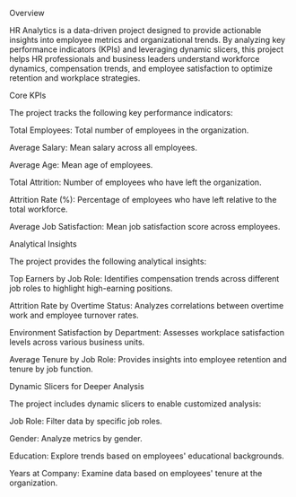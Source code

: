Overview

HR Analytics is a data-driven project designed to provide actionable insights into employee metrics and organizational trends. By analyzing key performance indicators (KPIs) and leveraging dynamic slicers, this project helps HR professionals and business leaders understand workforce dynamics, compensation trends, and employee satisfaction to optimize retention and workplace strategies.

Core KPIs

The project tracks the following key performance indicators:





Total Employees: Total number of employees in the organization.



Average Salary: Mean salary across all employees.



Average Age: Mean age of employees.



Total Attrition: Number of employees who have left the organization.



Attrition Rate (%): Percentage of employees who have left relative to the total workforce.



Average Job Satisfaction: Mean job satisfaction score across employees.

Analytical Insights

The project provides the following analytical insights:





Top Earners by Job Role: Identifies compensation trends across different job roles to highlight high-earning positions.



Attrition Rate by Overtime Status: Analyzes correlations between overtime work and employee turnover rates.



Environment Satisfaction by Department: Assesses workplace satisfaction levels across various business units.



Average Tenure by Job Role: Provides insights into employee retention and tenure by job function.

Dynamic Slicers for Deeper Analysis

The project includes dynamic slicers to enable customized analysis:





Job Role: Filter data by specific job roles.



Gender: Analyze metrics by gender.



Education: Explore trends based on employees' educational backgrounds.



Years at Company: Examine data based on employees' tenure at the organization.
